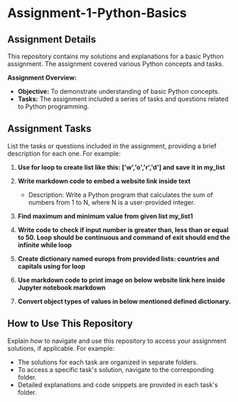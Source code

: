 # Assignment-1-Python-Basics

## Assignment Details

This repository contains my solutions and explanations for a basic Python assignment. The assignment covered various Python concepts and tasks.

**Assignment Overview:**

- **Objective:** To demonstrate understanding of basic Python concepts.
- **Tasks:** The assignment included a series of tasks and questions related to Python programming.

## Assignment Tasks

List the tasks or questions included in the assignment, providing a brief description for each one. For example:

1. **Use for loop to create list like this: ['w','o','r','d'] and save it in my_list**

2. **Write markdown code to embed a website link inside text**
   - Description: Write a Python program that calculates the sum of numbers from 1 to N, where N is a user-provided integer.

3. **Find maximum and minimum value from given list my_list1**

4. **Write code to check if input number is greater than, less than or equal to 50. Loop should be continuous and command of exit should end the infinite while loop**

5. **Create dictionary named europs from provided lists: countries and capitals using for loop**

6. **Use markdown code to print image on below website link here inside Jupyter notebook markdown**

7. **Convert object types of values in below mentioned defined dictionary.**

## How to Use This Repository

Explain how to navigate and use this repository to access your assignment solutions, if applicable. For example:

- The solutions for each task are organized in separate folders.
- To access a specific task's solution, navigate to the corresponding folder.
- Detailed explanations and code snippets are provided in each task's folder.


